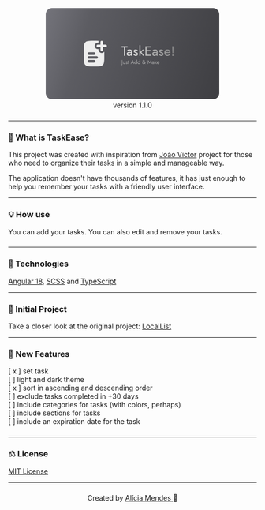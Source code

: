 <div align="center">
    <img src="public/logo_readme.png" width="70%">
</div>
<div align="center">
version 1.1.0
</div>

###

---

###

### 🧠 What is TaskEase?

This project was created with inspiration from [João Victor](https://github.com/joaovictornsv) project for those who need to organize their tasks in a simple and manageable way.

The application doesn't have thousands of features, it has just enough to help you remember your tasks with a friendly user interface.

---

###

### 💡 How use

You can add your tasks. You can also edit and remove your tasks.

###

---

### 🚀 Technologies

[Angular 18](https://angular.dev/), [SCSS](https://sass-lang.com/) and [TypeScript](https://www.typescriptlang.org/)

---

### 🌱 Initial Project

Take a closer look at the original project: [LocalList](https://github.com/joaovictornsv/local-list)

---

### 🐛 New Features

[ x ] set task  
[ ] light and dark theme  
[ x ] sort in ascending and descending order  
[ ] exclude tasks completed in +30 days  
[ ] include categories for tasks (with colors, perhaps)  
[ ] include sections for tasks  
[ ] include an expiration date for the task

###

---

### ⚖️ License

[MIT License](https://github.com/aliciamendes/todo-list/blob/main/LICENSE)

---

###

<div align="center">
    <span>Created by <a href="https://github.com/aliciamendes">Alícia Mendes </a>🚀
    </span>
</div>
